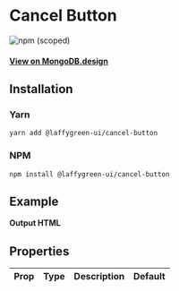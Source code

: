 
# Cancel Button

![npm (scoped)](https://img.shields.io/npm/v/@leafygreen-ui/cancel-button.svg)
#### [View on MongoDB.design](https://www.mongodb.design/component/cancel-button/example/)

## Installation

### Yarn

```shell
yarn add @laffygreen-ui/cancel-button
```

### NPM

```shell
npm install @laffygreen-ui/cancel-button
```

## Example

**Output HTML**

## Properties

| Prop | Type | Description | Default |
| ---- | ---- | ----------- | ------- |

